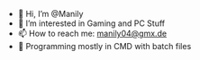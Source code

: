 - 👋 Hi, I’m @Manily
- 👀 I’m interested in Gaming and PC Stuff
- 📫 How to reach me: manily04@gmx.de
- 🧰 Programming mostly in CMD with batch files
<!---
MarcBeast/MarcBeast is a ✨ special ✨ repository because its `README.md` (this file) appears on your GitHub profile.
You can click the Preview link to take a look at your changes.
--->

